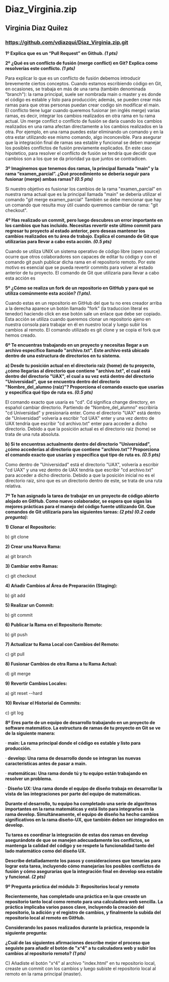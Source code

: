 # Diaz_Virginia.zip

## Virginia Diaz Quilez 
### https://github.com/vdiazqui/Diaz_Virginia.zip.git

**1º Explica que es un “Pull Request” en Github. *(1 pts)***


**2º ¿Qué es un conflicto de fusión (merge conflict) en Git? Explica como resolverías este conflicto. *(1 pts)***

Para explicar lo que es un conflicto de fusión debemos introducir brevemente ciertos conceptos. Cuando estamos escribiendo código en Git, en ocasiones, se trabaja en más de una rama (también denominada "branch"): la rama principal, suele ser nombrada main o master y es donde el código es estable y listo para producción; además, se pueden crear más ramas para que otras personas puedan crear codigo sin modificar el main. 
El conflicto tiene lugar cuando queremos fusionar (en inglés merge) varias ramas, es decir, integrar los cambios realizados en otra rama en tu rama actual. Un merge conflict o conflicto de fusión se daría cuando los cambios realizados en una rama afectan directamente a los cambios realizados en la otra. Por ejemplo, en una rama puedes estar eliminando un comando y en la otra estar utilizando ese mismo comando, algo inconcevible. Para asegurar que la integración final de ramas sea estable y funcional se deben manejar los posibles conflictos de fusión previamente explicados. En este caso hipotetico, para resolver el conflicto de fusión se tendría que decidir que cambios son a los que se da prioridad ya que juntos se contradicen.


**3º Imaginemos que tenemos dos ramas, la principal llamada “main” y la rama “examen_parcial”. ¿Qué procedimiento se debería seguir para fusionar (merge) ambas ramas? *(0.5 pts)***

Si nuestro objetivo es fusionar los cambios de la rama "examen_parcial" en nuestra rama actual que es la principal llamada "main" se debería utilizar el comando "git merge examen_parcial"
También se debe mencionar que hay un comando que resulta muy útil cuando queremos cambiar de rama: "git checkout".

**4º Has realizado un commit, pero luego descubres un error importante en los cambios que has incluido. Necesitas revertir este último commit para regresar tu proyecto al estado anterior, pero deseas mantener los cambios realizados en tu área de trabajo. Explica el comando de Git que utilizarías para llevar a cabo esta acción. *(0.5 pts)***

Cuando se utiliza UNIX un sistema operativo de código libre (open source) ocurre que otros colaboradores son capaces de editar tu código y con el comando git push publicar dicha rama en el repositorio remoto. Por este motivo es esencial que se pueda revertir commits para volver al estado anterior de tu proyecto. El comando de Git que utilizaria para llevar a cabo esta acción es 

**5º ¿Cómo se realiza un fork de un repositorio en GitHub y para qué se utiliza comúnmente esta acción? *(1 pts).***

Cuando estas en un repositorio en GitHub del que tu no eres creador arriba a la derecha aparece un botón llamado "fork" (la traduccion literal es tenedor) haciendo click en ese botón sale un enlace que debe ser copiado. Esta acción se utiliza cuando queremos clonar un repositorio ajeno en nuestra consola para trabajar en él en nuestro local y luego subir los cambios al remoto. El comando utilizado es git clone y se copia el fork que hemos creado.

**6º Te encuentras trabajando en un proyecto y necesitas llegar a un archivo específico llamado "archivo.txt". Este archivo está ubicado dentro de una estructura de directorios en tu sistema.**

**a)      Desde tu posición actual en el directorio raíz (home) de tu proyecto, ¿cómo llegarías al directorio que contiene "archivo.txt", el cual está dentro del directorio "UAX", el cual a su vez está dentro del directorio "Universidad", que se encuentra dentro del directorio "Nombre_del_alumno (raíz)"? Proporciona el comando exacto que usarías y especifica qué tipo de ruta es. *(0.5 pts)***

El comando exacto que usaría es "cd". Cd significa change directory, en español cambiar directorio. Partiendo de "Nombre_del_alumno" escribiría "cd Universidad" y presionaría enter. Como el directorio "UAX" está dentro de "Universidad" volvería a escribir "cd UAX" enter y una vez dentro de UAX tendría que escribir "cd archivo.txt" enter para acceder a dicho directorio.
Debido a que la posición actual es el directorio raiz (home) se trata de una ruta absoluta. 

**b)       Si te encuentras actualmente dentro del directorio "Universidad", ¿cómo accederías al directorio que contiene "archivo.txt"? Proporciona el comando exacto que usarías y especifica qué tipo de ruta es. *(0.5 pts)***

Como dentro de "Universidad" está el directorio "UAX", volvería a escribir "cd UAX" y una vez dentro de UAX tendría que escribir "cd archivo.txt" para acceder a dicho directorio.
Debido a que la posición inicial no es el directorio raiz, sino que es un directorio dentro de este, se trata de una ruta relativa.


**7º Te han asignado la tarea de trabajar en un proyecto de código abierto alojado en GitHub. Como nuevo colaborador, se espera que sigas las mejores prácticas para el manejo del código fuente utilizando Git. Que comandos de Git utilizaría para las siguientes tareas: *(2 pts) (0.2 cada pregunta):***

**1) Clonar el Repositorio:**

b) git clone

**2) Crear una Nueva Rama:**

a) git branch

**3) Cambiar entre Ramas:**

c) git checkout

**4) Añadir Cambios al Área de Preparación (Staging):**

b) git add

**5) Realizar un Commit:**

b) git commit

**6) Publicar la Rama en el Repositorio Remoto:**

b) git push

**7) Actualizar tu Rama Local con Cambios del Remoto:**

c) git pull

**8) Fusionar Cambios de otra Rama a tu Rama Actual:**

d) git merge

**9) Revertir Cambios Locales:**

a) git reset --hard

**10) Revisar el Historial de Commits:**

c) git log

**8º Eres parte de un equipo de desarrollo trabajando en un proyecto de software matemático. La estructura de ramas de tu proyecto en Git se ve de la siguiente manera:**

·         **main: La rama principal donde el código es estable y listo para producción.**

·         **develop: Una rama de desarrollo donde se integran las nuevas características antes de pasar a main.**

·         **matemáticas: Una rama donde tú y tu equipo están trabajando en resolver un problema.**

·         **Diseño UX: Una rama donde el equipo de diseño trabaja en desarrollar la vista de las integraciones por parte del equipo de matemáticas.**

**Durante el desarrollo, tu equipo ha completado una serie de algoritmos importantes en la rama matemáticas y está listo para integrarlos en la rama develop. Simultáneamente, el equipo de diseño ha hecho cambios significativos en la rama diseño-UX, que también deben ser integrados en develop.**

**Tu tarea es coordinar la integración de estas dos ramas en develop asegurándote de que se manejen adecuadamente los conflictos, se mantenga la calidad del código y se respete la funcionalidad tanto del lado matemático como del diseño UX.**

**Describe detalladamente los pasos y consideraciones que tomarías para lograr esta tarea, incluyendo cómo manejarías los posibles conflictos de fusión y cómo asegurarías que la integración final en develop sea estable y funcional. *(2 pts)***


**9º Pregunta práctica del módulo 3: Repositorios local y remoto**

**Recientemente, has completado una práctica en la que creaste un repositorio tanto local como remoto para una calculadora web sencilla. La práctica implicaba varios pasos clave, incluyendo la creación del repositorio, la adición y el registro de cambios, y finalmente la subida del repositorio local al remoto en GitHub.**


**Considerando los pasos realizados durante la práctica, responde la siguiente pregunta:**

**¿Cuál de las siguientes afirmaciones describe mejor el proceso que seguiste para añadir el botón de "x^4" a tu calculadora web y subir los cambios al repositorio remoto? *(1 pts)*** 

C) Añadiste el botón "x^4" al archivo "index.html" en tu repositorio local, creaste un commit con los cambios y luego subiste el repositorio local al remoto en la rama principal (master).


